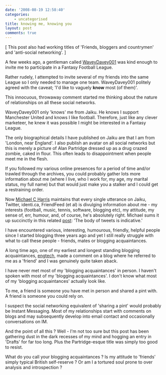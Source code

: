 ```yaml
---
date: '2008-08-19 12:58:40'
categories:
    - uncategorised
title: knowing me, knowing you
layout: post
comments: true
---
```


[ This post also had working titles of 'Friends, bloggers and
countrymen' and 'anti-social networking'. ]

A few weeks ago, a gentleman called
[WaveyDavey001](http://waveydavey001.jaiku.com/) was kind enough to
invite me to participate in a Fantasy Football League.

Rather rudely, I attempted to invite several of my friends into the same
League so I only needed to manage one team. WaveyDavey001 politely
agreed with the caveat; 'I'd like to vaguely **know** most (of them)'.

This innocuous, throwaway comment started me thinking about the nature
of relationships on all these social networks.

WaveyDavey001 only 'knows' me from Jaiku. He knows I support Manchester
United and knows I like football. Therefore, just like any clever
marketeer, he knew it was possible I might be interested in a Fantasy
League.

The only biographical details I have published on Jaiku are that I am
from 'London, near England'. I also publish an avatar on all social
networks but this is merely a picture of Alan Partridge dressed up as a
drug crazed zombie, caked in flour. This often leads to disappointment
when people meet me in the flesh.

If you followed my various online presences for a period of time and/or
trawled through the archives, you could probably gather lots more
information about me (where I live, who I work for, my age, my marital
status, my full name) but that would just make you a stalker and I could
get a restraining order.

Now [Michael C Harris](http://twofishcreative.com/michael/blog/)
maintains that every single utterance on Jaiku, Twitter, identi.ca,
FriendFeed (et al) is divulging information about me - my interests
(football, music, tennis, software, blogging etc), my attitude, my sense
of, err, humour, and, of course, he's absolutely right. Michael sums it
up succinctly in this related
[post](http://twofishcreative.com/michael/blog/2008/04/02/knowing-people):
'The body of tweets is indicative.'

I have encountered various, interesting, humourous, friendly, helpful
people since I started blogging three years ago and yet I still really
struggle with what to call these people - friends, mates or blogging
acquaintances.

A long time ago, one of my earliest and longest standing blogging
acquaintances, [engtech](http://internetducttape.com/), made a comment
on a blog where he referred to me as a 'friend' and I was genuinely
quite taken aback.

I have never met most of my 'blogging acquaintances' in person. I
haven't spoken with most of my 'blogging acquaintances'. I don't know
what most of my 'blogging acquaintances' actually look like.

To me, a friend is someone you have met in person and shared a pint
with. A friend is someone you could rely on.

I suspect the social networking equivalent of 'sharing a pint' would
probably be Instant Messaging. Most of my relationships start with
comments on blogs and may subsequently develop into email contact and
occasionally conversations on IM.

And the point of all this ? Well - I'm not too sure but this post has
been gathering dust in the dark recesses of my mind and hogging an entry
in 'Drafts' for far too long. Plus the Partridge-esque title was simply
too good to resist.

What do you call your blogging acquaintances ? Is my attitude to
'friends' simply typical British self-reserve ? Or am I a tortured soul
prone to over analysis and introspection ?
